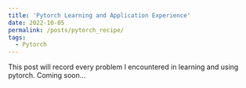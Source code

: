 ```yaml
---
title: 'Pytorch Learning and Application Experience'
date: 2022-10-05
permalink: /posts/pytorch_recipe/
tags:
  - Pytorch
---
```


This post will record every problem I encountered in learning and using pytorch.
Coming soon...